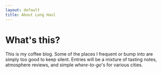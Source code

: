 ```yaml
---
layout: default
title: About Long Haul
---
```


<div class="post">
	<h1 class="pageTitle">What's this?</h1>
	<p class="intro">This is my coffee blog. Some of the places I frequent or bump into are simply too good to keep silent. Entries will be a mixture of tasting notes, atmosphere reviews, and simple <em>where-to-go</em>'s for various cities.</p>
</div>
<img src="{{ site.url }}/assets/img/twolattes.jpg" alt="">
